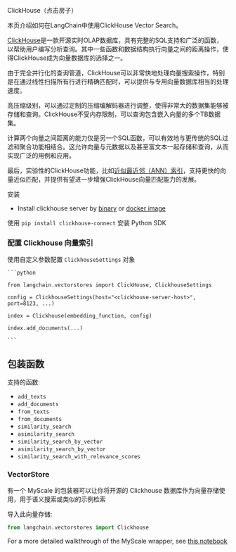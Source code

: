 ClickHouse（点击房子）


本页介绍如何在LangChain中使用ClickHouse Vector Search。


[ClickHouse](https://clickhouse.com)是一款开源实时OLAP数据库，具有完整的SQL支持和广泛的函数，以帮助用户编写分析查询。其中一些函数和数据结构执行向量之间的距离操作，使得ClickHouse成为向量数据库的选择之一。


由于完全并行化的查询管道，ClickHouse可以非常快地处理向量搜索操作，特别是在通过线性扫描所有行进行精确匹配时，可以提供与专用向量数据库相当的处理速度。


高压缩级别，可以通过定制的压缩编解码器进行调整，使得非常大的数据集能够被存储和查询。ClickHouse不受内存限制，可以查询包含嵌入向量的多个TB数据集。


计算两个向量之间距离的能力仅是另一个SQL函数，可以有效地与更传统的SQL过滤和聚合功能相结合。这允许向量与元数据以及甚至富文本一起存储和查询，从而实现广泛的用例和应用。


最后，实验性的ClickHouse功能，比如[近似最近邻（ANN）索引](https://clickhouse.com/docs/en/engines/table-engines/mergetree-family/annindexes)，支持更快的向量近似匹配，并提供有望进一步增强ClickHouse向量匹配能力的发展。


安装
- Install clickhouse server by [binary](https://clickhouse.com/docs/en/install) or [docker image](https://hub.docker.com/r/clickhouse/clickhouse-server/)

使用 `pip install clickhouse-connect` 安装 Python SDK


### 配置 Clickhouse 向量索引


使用自定义参数配置 `ClickhouseSettings` 对象


    ```python

    from langchain.vectorstores import ClickHouse, ClickhouseSettings

    config = ClickhouseSettings(host="<clickhouse-server-host>", port=8123, ...)

    index = Clickhouse(embedding_function, config)

    index.add_documents(...)

    ```

  

## 包装函数
支持的函数:
- `add_texts`
- `add_documents`
- `from_texts`
- `from_documents`
- `similarity_search`
- `asimilarity_search`
- `similarity_search_by_vector`
- `asimilarity_search_by_vector`
- `similarity_search_with_relevance_scores`


### VectorStore


有一个 MyScale 的包装器可以让你将开源的 Clickhouse 数据库作为向量存储使用，用于语义搜索或类似的示例检索



导入此向量存储:
```python
from langchain.vectorstores import Clickhouse

```



For a more detailed walkthrough of the MyScale wrapper, see [this notebook](../modules/indexes/vectorstores/examples/clickhouse.ipynb)

